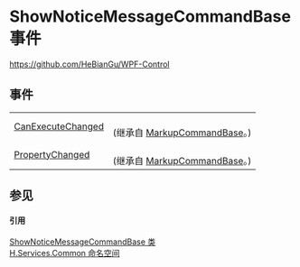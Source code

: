 # ShowNoticeMessageCommandBase 事件
https://github.com/HeBianGu/WPF-Control



## 事件
<table>
<tr>
<td><a href="10842d8a-3625-e875-a4e0-f2b9e39f5483">CanExecuteChanged</a></td>
<td><br />(继承自 <a href="96511e58-0fc0-ad75-3062-def1728c0866">MarkupCommandBase</a>。)</td></tr>
<tr>
<td><a href="c13e43b8-0ccc-3da7-7636-6ea052456091">PropertyChanged</a></td>
<td><br />(继承自 <a href="96511e58-0fc0-ad75-3062-def1728c0866">MarkupCommandBase</a>。)</td></tr>
</table>

## 参见


#### 引用
<a href="2dea5ee6-b606-a1be-a1f7-2f79f8b3043d">ShowNoticeMessageCommandBase 类</a>  
<a href="b9cdd84f-6623-a51a-f53b-465103ced202">H.Services.Common 命名空间</a>  
